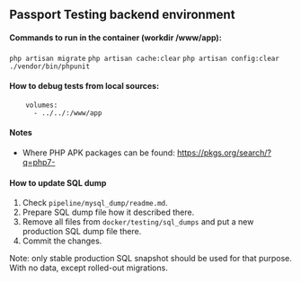## Passport Testing backend environment 

#### Commands to run in the container (workdir /www/app):
`php artisan migrate`
`php artisan cache:clear`
`php artisan config:clear`
`./vendor/bin/phpunit`


#### How to debug tests from local sources:
```
    volumes:
      - ../../:/www/app
```

#### Notes
- Where PHP APK packages can be found:
https://pkgs.org/search/?q=php7-

#### How to update SQL dump

1. Check `pipeline/mysql_dump/readme.md`.
2. Prepare SQL dump file how it described there.
3. Remove all files from `docker/testing/sql_dumps` and put a new production SQL dump file there.
4. Commit the changes.

Note: only stable production SQL snapshot should be used for that purpose. With no data, except rolled-out migrations.
